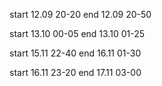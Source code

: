 start 12.09 20-20
end 12.09 20-50

start 13.10 00-05
end 13.10 01-25

start 15.11 22-40
end 16.11 01-30

start 16.11 23-20
end 17.11 03-00